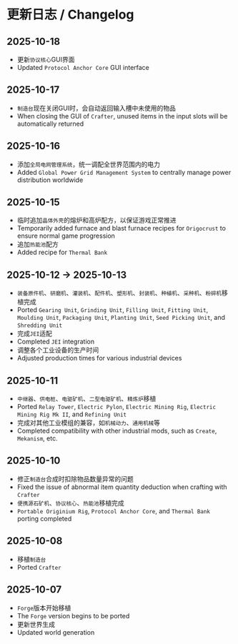 # 更新日志 / Changelog
## 2025-10-18
- 更新`协议核心`GUI界面
- Updated `Protocol Anchor Core` GUI interface

## 2025-10-17
- `制造台`现在关闭GUI时，会自动返回输入槽中未使用的物品
- When closing the GUI of `Crafter`, unused items in the input slots will be automatically returned

## 2025-10-16
- 添加`全局电网管理系统`，统一调配全世界范围内的电力
- Added `Global Power Grid Management System` to centrally manage power distribution worldwide

## 2025-10-15
- 临时追加`晶体外壳`的熔炉和高炉配方，以保证游戏正常推进
- Temporarily added furnace and blast furnace recipes for `Origocrust` to ensure normal game progression
- 追加`热能池`配方
- Added recipe for `Thermal Bank`

## 2025-10-12 -> 2025-10-13
- `装备原件机`、`研磨机`、`灌装机`、`配件机`、`塑形机`、`封装机`、`种植机`、`采种机`、`粉碎机`移植完成
- Ported `Gearing Unit`, `Grinding Unit`, `Filling Unit`, `Fitting Unit`, `Moulding Unit`, `Packaging Unit`, `Planting Unit`, `Seed Picking Unit`, and `Shredding Unit`
- 完成`JEI`适配
- Completed `JEI` integration
- 调整各个工业设备的生产时间
- Adjusted production times for various industrial devices

## 2025-10-11
- `中继器`、`供电桩`、`电驱矿机`、`二型电驱矿机`、`精炼炉`移植
- Ported `Relay Tower`, `Electric Pylon`, `Electric Mining Rig`, `Electric Mining Rig Mk II`, and `Refining Unit`
- 完成对其他工业模组的兼容，如`机械动力`、`通用机械`等
- Completed compatibility with other industrial mods, such as `Create`, `Mekanism`, etc.

## 2025-10-10
- 修正`制造台`合成时扣除物品数量异常的问题
- Fixed the issue of abnormal item quantity deduction when crafting with `Crafter`
- `便携源石矿机`、`协议核心`、`热能池`移植完成
- `Portable Originium Rig`, `Protocol Anchor Core`, and `Thermal Bank` porting completed

## 2025-10-08
- 移植`制造台`
- Ported `Crafter`

## 2025-10-07
- `Forge`版本开始移植
- The `Forge` version begins to be ported
- 更新世界生成
- Updated world generation